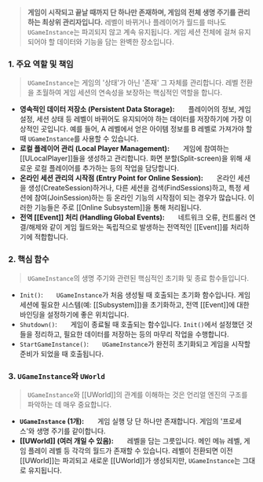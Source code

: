
> **게임이 시작되고 끝날 때까지 단 하나만 존재하며, 게임의 전체 생명 주기를 관리하는 최상위 관리자입니다.** 레벨이 바뀌거나 플레이어가 월드를 떠나도 `UGameInstance`는 파괴되지 않고 계속 유지됩니다. 게임 세션 전체에 걸쳐 유지되어야 할 데이터와 기능을 담는 완벽한 장소입니다.

### **1. 주요 역할 및 책임**
> `UGameInstance`는 게임의 '상태'가 아닌 '존재' 그 자체를 관리합니다. 레벨 전환을 초월하여 게임 세션의 연속성을 보장하는 핵심적인 역할을 합니다.
* **영속적인 데이터 저장소 (Persistent Data Storage):**
      플레이어의 정보, 게임 설정, 세션 상태 등 레벨이 바뀌어도 유지되어야 하는 데이터를 저장하기에 가장 이상적인 곳입니다. 예를 들어, A 레벨에서 얻은 아이템 정보를 B 레벨로 가져가야 할 때 `UGameInstance`를 사용할 수 있습니다.
* **로컬 플레이어 관리 (Local Player Management):**
      게임에 참여하는 [[ULocalPlayer]]들을 생성하고 관리합니다. 화면 분할(Split-screen)을 위해 새로운 로컬 플레이어를 추가하는 등의 작업을 담당합니다.
* **온라인 세션 관리의 시작점 (Entry Point for Online Session):**
      온라인 세션을 생성(CreateSession)하거나, 다른 세션을 검색(FindSessions)하고, 특정 세션에 참여(JoinSession)하는 등 온라인 기능의 시작점이 되는 경우가 많습니다. 이러한 기능들은 주로 [[Online Subsystem]]을 통해 처리됩니다.
* **전역 [[Event]] 처리 (Handling Global Events):**
      네트워크 오류, 컨트롤러 연결/해제와 같이 게임 월드와는 독립적으로 발생하는 전역적인 [[Event]]를 처리하기에 적합합니다.

### **2. 핵심 함수**
> `UGameInstance`의 생명 주기와 관련된 핵심적인 초기화 및 종료 함수들입니다.
* `Init()`:
      `UGameInstance`가 처음 생성될 때 호출되는 초기화 함수입니다. 게임 세션에 필요한 시스템(예: [[Subsystem]])을 초기화하고, 전역 [[Event]]에 대한 바인딩을 설정하기에 좋은 위치입니다.
* `Shutdown()`:
      게임이 종료될 때 호출되는 함수입니다. `Init()`에서 설정했던 것들을 정리하고, 필요한 데이터를 저장하는 등의 마무리 작업을 수행합니다.
* `StartGameInstance()`:
      `UGameInstance`가 완전히 초기화되고 게임을 시작할 준비가 되었을 때 호출됩니다.

### **3. `UGameInstance`와 `UWorld`**
> `UGameInstance`와 [[UWorld]]의 관계를 이해하는 것은 언리얼 엔진의 구조를 파악하는 데 매우 중요합니다.
* **`UGameInstance` (1개):**
      게임 실행 당 단 하나만 존재합니다. 게임의 '프로세스'와 생명 주기를 같이합니다.
* **[[UWorld]] (여러 개일 수 있음):**
      레벨을 담는 그릇입니다. 메인 메뉴 레벨, 게임 플레이 레벨 등 각각의 월드가 존재할 수 있습니다. 레벨이 전환되면 이전 [[UWorld]]는 파괴되고 새로운 [[UWorld]]가 생성되지만, `UGameInstance`는 그대로 유지됩니다.
